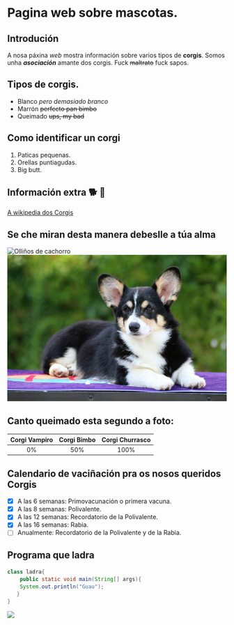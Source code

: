 # Pagina web sobre mascotas.
## Introdución
A nosa páxina _web_ mostra información sobre varios tipos de **corgis**. Somos unha ***asociación*** amante dos corgis. Fuck ~~maltrato~~ fuck sapos.

## Tipos de corgis.
- Blanco _pero demasiado branco_
- Marrón ~~perfecto pan bimbo~~
- Queimado ~~ups, my bad~~

## Como identificar un corgi
1. Paticas pequenas.
2. Orellas puntiagudas.
3. Big butt.

## Información extra 🐕 :dog:

[A wikipedia dos Corgis](https://es.wikipedia.org/wiki/Corgi_gal%C3%A9s_de_Pembroke)

## Se che miran desta manera debeslle a túa alma

![Olliños de cachorro](https://upload.wikimedia.org/wikipedia/commons/f/f1/1Stanley_and_his_%22i_need_a_hug%22_face.jpg)
![Moi negriño](burnedcorgi.jpg)

## Canto queimado esta segundo a foto:
|Corgi Vampiro| Corgi Bimbo| Corgi Churrasco|
|:--:|:--:|:--:|
|0%|50%|100%|

## Calendario de vaciñación pra os nosos queridos Corgis

- [x] A las 6 semanas: Primovacunación o primera vacuna.
- [x] A las 8 semanas: Polivalente.
- [x] A las 12 semanas: Recordatorio de la Polivalente.
- [x] A las 16 semanas: Rabia.
- [ ] Anualmente: Recordatorio de la Polivalente y de la Rabia.

## Programa que ladra

```java
class ladra{
    public static void main(String[] args){
    System.out.println("Guau");
   }
}

```

<img width="200px" src="https://user-images.githubusercontent.com/90836460/143010549-dd957c50-11ea-4160-ac0d-8509e7d1711e.png">

